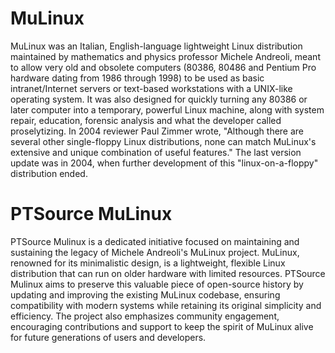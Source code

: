# MuLinux

MuLinux was an Italian, English-language lightweight Linux distribution maintained by mathematics and physics professor Michele Andreoli, meant to allow very old and obsolete computers (80386, 80486 and Pentium Pro hardware dating from 1986 through 1998) to be used as basic intranet/Internet servers or text-based workstations with a UNIX-like operating system. It was also designed for quickly turning any 80386 or later computer into a temporary, powerful Linux machine, along with system repair, education, forensic analysis and what the developer called proselytizing. In 2004 reviewer Paul Zimmer wrote, "Although there are several other single-floppy Linux distributions, none can match MuLinux's extensive and unique combination of useful features." The last version update was in 2004, when further development of this "linux-on-a-floppy" distribution ended.

# PTSource MuLinux

PTSource Mulinux is a dedicated initiative focused on maintaining and sustaining the legacy of Michele Andreoli's MuLinux project. MuLinux, renowned for its minimalistic design, is a lightweight, flexible Linux distribution that can run on older hardware with limited resources. PTSource Mulinux aims to preserve this valuable piece of open-source history by updating and improving the existing MuLinux codebase, ensuring compatibility with modern systems while retaining its original simplicity and efficiency. The project also emphasizes community engagement, encouraging contributions and support to keep the spirit of MuLinux alive for future generations of users and developers.
